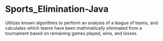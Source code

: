 # Sports_Elimination-Java
Utilizes known algorithms to perform an analysis of a league of teams, and calculates which teams have been mathmatically eliminated from a tournament based on remaining games played, wins, and losses.
